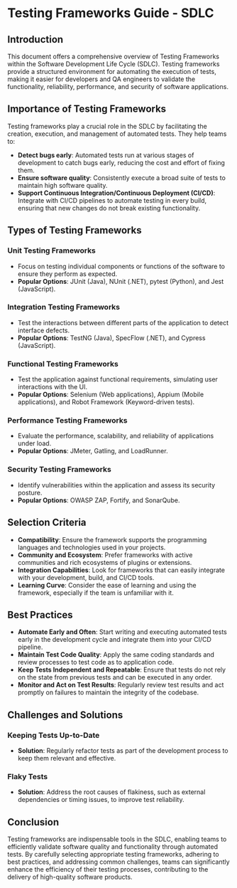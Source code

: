 # Testing Frameworks Guide - SDLC

## Introduction

This document offers a comprehensive overview of Testing Frameworks within the Software Development Life Cycle (SDLC). Testing frameworks provide a structured environment for automating the execution of tests, making it easier for developers and QA engineers to validate the functionality, reliability, performance, and security of software applications.

## Importance of Testing Frameworks

Testing frameworks play a crucial role in the SDLC by facilitating the creation, execution, and management of automated tests. They help teams to:
- **Detect bugs early**: Automated tests run at various stages of development to catch bugs early, reducing the cost and effort of fixing them.
- **Ensure software quality**: Consistently execute a broad suite of tests to maintain high software quality.
- **Support Continuous Integration/Continuous Deployment (CI/CD)**: Integrate with CI/CD pipelines to automate testing in every build, ensuring that new changes do not break existing functionality.

## Types of Testing Frameworks

### Unit Testing Frameworks

- Focus on testing individual components or functions of the software to ensure they perform as expected.
- **Popular Options**: JUnit (Java), NUnit (.NET), pytest (Python), and Jest (JavaScript).

### Integration Testing Frameworks

- Test the interactions between different parts of the application to detect interface defects.
- **Popular Options**: TestNG (Java), SpecFlow (.NET), and Cypress (JavaScript).

### Functional Testing Frameworks

- Test the application against functional requirements, simulating user interactions with the UI.
- **Popular Options**: Selenium (Web applications), Appium (Mobile applications), and Robot Framework (Keyword-driven tests).

### Performance Testing Frameworks

- Evaluate the performance, scalability, and reliability of applications under load.
- **Popular Options**: JMeter, Gatling, and LoadRunner.

### Security Testing Frameworks

- Identify vulnerabilities within the application and assess its security posture.
- **Popular Options**: OWASP ZAP, Fortify, and SonarQube.

## Selection Criteria

- **Compatibility**: Ensure the framework supports the programming languages and technologies used in your projects.
- **Community and Ecosystem**: Prefer frameworks with active communities and rich ecosystems of plugins or extensions.
- **Integration Capabilities**: Look for frameworks that can easily integrate with your development, build, and CI/CD tools.
- **Learning Curve**: Consider the ease of learning and using the framework, especially if the team is unfamiliar with it.

## Best Practices

- **Automate Early and Often**: Start writing and executing automated tests early in the development cycle and integrate them into your CI/CD pipeline.
- **Maintain Test Code Quality**: Apply the same coding standards and review processes to test code as to application code.
- **Keep Tests Independent and Repeatable**: Ensure that tests do not rely on the state from previous tests and can be executed in any order.
- **Monitor and Act on Test Results**: Regularly review test results and act promptly on failures to maintain the integrity of the codebase.

## Challenges and Solutions

### Keeping Tests Up-to-Date

- **Solution**: Regularly refactor tests as part of the development process to keep them relevant and effective.

### Flaky Tests

- **Solution**: Address the root causes of flakiness, such as external dependencies or timing issues, to improve test reliability.

## Conclusion

Testing frameworks are indispensable tools in the SDLC, enabling teams to efficiently validate software quality and functionality through automated tests. By carefully selecting appropriate testing frameworks, adhering to best practices, and addressing common challenges, teams can significantly enhance the efficiency of their testing processes, contributing to the delivery of high-quality software products.